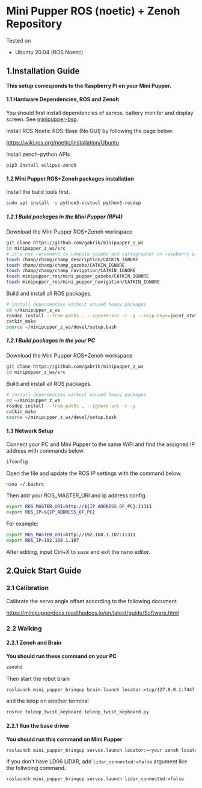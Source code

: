 # Mini Pupper ROS (noetic) + Zenoh Repository


Tested on
* Ubuntu 20.04 (ROS Noetic)

## 1.Installation Guide
**This setup corresponds to the Raspberry Pi on your Mini Pupper.**


#### 1.1 Hardware Dependencies, ROS and Zenoh

You should first install dependencies of servos, battery moniter and display screen.
See [minipupper-bsp](https://github.com/mangdangroboticsclub/minipupper-bsp).

Install ROS Noetic ROS-Base (No GUI) by following the page below.

https://wiki.ros.org/noetic/Installation/Ubuntu

Install zenoh-python APIs

```
pip3 install eclipse-zenoh
```

#### 1.2 Mini Pupper ROS+Zenoh packages installation

Install the build tools first.

```sh
sudo apt install -y python3-vcstool python3-rosdep
```


##### 1.2.1 Build packages in the Mini Pupper (RPi4)

Download the Mini Pupper ROS+Zenoh workspace

```sh
git clone https://github.com/gabrik/minipupper_z_ws
cd minipupper_z_ws/src
# it's not recommend to compile gazebo and cartographer on raspberry pi
touch champ/champ/champ_description/CATKIN_IGNORE
touch champ/champ/champ_gazebo/CATKIN_IGNORE
touch champ/champ/champ_navigation/CATKIN_IGNORE
touch minipupper_ros/mini_pupper_gazebo/CATKIN_IGNORE
touch minipupper_ros/mini_pupper_navigation/CATKIN_IGNORE
```

Build and install all ROS packages.

```sh
# install dependencies without unused heavy packages
cd ~/minipupper_z_ws
rosdep install --from-paths . --ignore-src -r -y --skip-keys=joint_state_publisher_gui --skip-keys=octomap_server
catkin_make
source ~/minipupper_z_ws/devel/setup.bash
```


##### 1.2.1 Build packages in the your PC

Download the Mini Pupper ROS+Zenoh workspace

```sh
git clone https://github.com/gabrik/minipupper_z_ws
cd minipupper_z_ws/src
```

Build and install all ROS packages.

```sh
# install dependencies without unused heavy packages
cd ~/minipupper_z_ws
rosdep install --from-paths . --ignore-src -r -y
catkin_make
source ~/minipupper_z_ws/devel/setup.bash
```

#### 1.3 Network Setup

Connect your PC and Mini Pupper to the same WiFi and find the assigned IP address with commands below.

```sh
ifconfig
```

Open the file and update the ROS IP settings with the command below.

```sh
nano ~/.bashrc
```
Then add your ROS_MASTER_URI and ip address config.

```sh
export ROS_MASTER_URI=http://${IP_ADDRESS_OF_PC}:11311
export ROS_IP=${IP_ADDRESS_OF_PC}
```

For example:

```sh
export ROS_MASTER_URI=http://192.168.1.107:11311
export ROS_IP=192.168.1.107
```

After editing, input Ctrl+X to save and exit the nano editor.

## 2.Quick Start Guide
### 2.1 Calibration

Calibrate the servo angle offset according to the following document.

https://minipupperdocs.readthedocs.io/en/latest/guide/Software.html

### 2.2 Walking

#### 2.2.1 Zenoh and Brain

**You should run these command on your PC**

```sh
zenohd
```

Then start the robot brain

```sh
roslaunch mini_pupper_bringup brain.launch locator:=tcp/127.0.0.1:7447
```

and the telop on another terminal

```sh
rosrun teleop_twist_keyboard teleop_twist_keyboard.py
```

#### 2.2.1 Run the base driver

**You should run this command on Mini Pupper**

```sh
roslaunch mini_pupper_bringup servos.launch locator:=<your zenoh locator>
```

If you don't have LD06 LiDAR, add `lidar_connected:=false` argument like the follwoing command.

```sh
roslaunch mini_pupper_bringup servos.launch lidar_connected:=false
```
